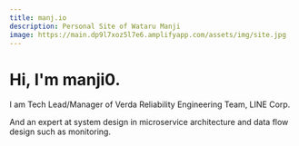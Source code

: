 ```yaml
---
title: manj.io
description: Personal Site of Wataru Manji
image: https://main.dp9l7xoz5l7e6.amplifyapp.com/assets/img/site.jpg
---
```


# Hi, I'm manji0.

I am Tech Lead/Manager of Verda Reliability Engineering Team, LINE Corp.

And an expert at system design in microservice architecture and data flow design such as monitoring.

